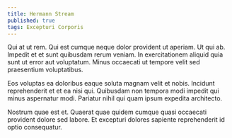 ```yaml
---
title: Hermann Stream
published: true
tags: Excepturi Corporis
---
```


Qui at ut rem. Qui est cumque neque dolor provident ut aperiam. Ut qui ab. Impedit et et sunt quibusdam rerum veniam. In exercitationem aliquid quia sunt ut error aut voluptatum. Minus occaecati ut tempore velit sed praesentium voluptatibus.

Eos voluptas ea doloribus eaque soluta magnam velit et nobis. Incidunt reprehenderit et et ea nisi qui. Quibusdam non tempora modi impedit qui minus aspernatur modi. Pariatur nihil qui quam ipsum expedita architecto.

Nostrum quae est et. Quaerat quae quidem cumque quasi occaecati provident dolore sed labore. Et excepturi dolores sapiente reprehenderit id optio consequatur.